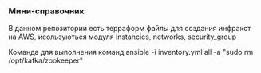 ### Мини-справочник
В данном репозитории есть терраформ файлы для создания инфракст на AWS, исользуються модуля instancies, networks, security_group

Команда для выполнения команд
ansible -i inventory.yml all -a "sudo rm /opt/kafka/zookeeper"  